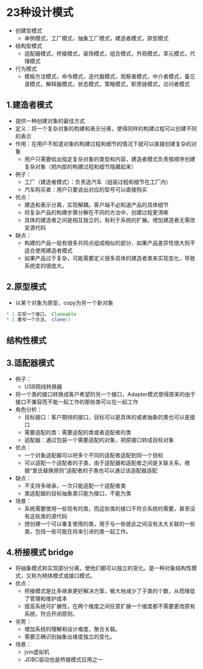 # 23种设计模式

- 创建型模式
  - 单例模式，工厂模式，抽象工厂模式，建造者模式，原型模式
- 结构型模式
  - 适配器模式，桥接模式，装饰模式，组合模式，外观模式，享元模式，代理模式
- 行为模式
  - 模板方法模式，命令模式，迭代器模式，观察者模式，中介者模式，备忘录模式，解释器模式，状态模式，策略模式，职责链模式，访问者模式

##  1.建造者模式

- 提供一种创建对象的最佳方式
- 定义：将一个复杂对象的构建和表示分离，使得同样的构建过程可以创建不同的表示
- 作用：在用户不知道对象的构建过程和细节的情况下就可以直接创建复杂的对象
  - 用户只需要给出指定复杂对象的类型和内容，建造者模式负责按顺序创建复杂对象（把内部的构建过程和细节隐藏起来）
- 例子：
  - 工厂（建造者模式）：负责造汽车（组装过程和细节在工厂内）
  - 汽车购买者：用户只要说出对应的型号可以直接购买
- 优点：
  - 建造和表示分离，实现解耦。客户端不必知道产品的具体细节
  - 将复杂产品的构建步骤分解在不同的方法中，创建过程更清晰
  - 具体的建造者之间是相互独立的，有利于系统的扩展。增加建造者无需改变源代码
- 缺点：
  - 构建的产品一般有很多共同点组成相似的部分，如果产品差异性很大则不适合使用建造者模式
  - 如果产品过于复杂，可能需要定义很多具体的建造者类来实现变化，导致系统变的很庞大。

## 2.原型模式

- 以某个对象为原型，copy为另一个新对象

```java
* 1.实现一个接口， Cloneable
* 2.重写一个方法， clone()
```

## **结构性模式**

## 3.适配器模式

- 例子：
  - USB网线转换器
- 将一个类的接口转换成客户希望的另一个接口，Adapter模式使得原来的由于接口不兼容而不能一起工作的那些类可以在一起工作
- 角色分析：
  - 目标接口：客户期待的接口，目标可以是具体的或者抽象的类也可以是接口
  - 需要适配的类：需要适配的类或者适配者的类
  - 适配器：通过包装一个需要适配的对象，把原接口转成目标对象
- 优点：
  - 一个对象适配器可以吧多个不同的适配者适配到同一个目标
  - 可以适配一个适配者的子类，由于适配器和适配者之间是关联关系，根据“里氏替换原则”适配者的子类也可以通过该适配器适配
- 缺点：
  - 不支持多继承，一次只能适配一个适配者类
  - 类适配器的目标抽象类只能为接口，不能为类
- 场景：
  - 系统需要使用一些现有的类，而这些类的接口不符合系统的需要，甚至没有这些类的源代码
  - 想创建一个可以重复使用的类，用于与一些彼此之间没有太大关联的一些类，包括一些可能在将来引进的类一起工作。

## 4.桥接模式 bridge

- 将抽象模式和实现部分分离，使他们都可以独立的变化。是一种对象结构性模式，又称为柄体模式或接口模式。
- 优点：
  - 桥接模式是比多继承更好解决方案，极大地减少了子类的个数，从而降低了管理和维护成本
  - 提高系统可扩展性，在两个维度之间任意扩展一个维度都不需要更改原有系统，符合开闭原则。
- 劣势：
  - 增加系统的理解和设计难度，聚合关联。
  - 需要正确识别抽象出维度独立的变化。
- 场景：
  - jvm虚拟机
  - JDBC驱动也是桥接模式应用之一

